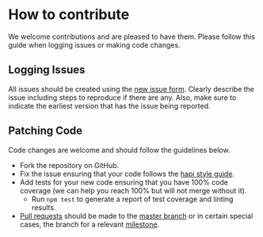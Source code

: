 # How to contribute
We welcome contributions and are pleased to have them.  Please follow this guide when logging issues or making code changes.

## Logging Issues
All issues should be created using the [new issue form](https://github.com/hapipal/schwifty/issues/new). Clearly describe the issue including steps
to reproduce if there are any. Also, make sure to indicate the earliest version that has the issue being reported.

## Patching Code

Code changes are welcome and should follow the guidelines below.

* Fork the repository on GitHub.
* Fix the issue ensuring that your code follows the [hapi style guide](https://hapi.dev/policies/styleguide/).
* Add tests for your new code ensuring that you have 100% code coverage (we can help you reach 100% but will not merge without it).
    * Run `npm test` to generate a report of test coverage and linting results.
* [Pull requests](http://help.github.com/send-pull-requests/) should be made to the [master branch](https://github.com/hapipal/schwifty/tree/master) or in certain special cases, the branch for a relevant [milestone](https://github.com/hapipal/schwifty/milestones).
